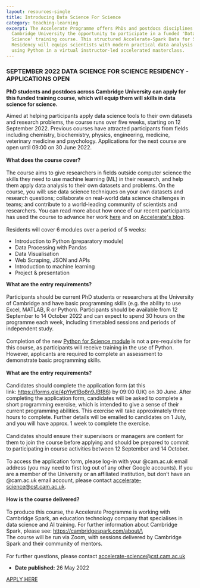 ```yaml
---
layout: resources-single
title: Introducing Data Science For Science
category: teaching-learning
excerpt: The Accelerate Programme offers PhDs and postdocs disciplines across
  Cambridge University the opportunity to participate in a funded 'Data for
  Science' training course. This structured Accelerate-Spark Data for Science
  Residency will equips scientists with modern practical data analysis skills
  using Python in a virtual instructor-led accelerated masterclass.
---
```

### SEPTEMBER 2022 DATA SCIENCE FOR SCIENCE RESIDENCY - APPLICATIONS OPEN

**PhD students and postdocs across Cambridge University can apply for this funded training course, which will equip them will skills in data science for science.**

Aimed at helping participants apply data science tools to their own datasets and research problems, the course runs over five weeks, starting on 12 September 2022. Previous courses have attracted participants from fields including chemistry, biochemistry, physics, engineering, medicine, veterinary medicine and psychology. Applications for the next course are open until 09:00 on 30 June 2022.\
\
**What does the course cover?**\
\
The course aims to give researchers in fields outside computer science the skills they need to use machine learning (ML) in their research, and help them apply data analysis to their own datasets and problems. On the course, you will: use data science techniques on your own datasets and research questions; collaborate on real-world data science challenges in teams; and contribute to a world-leading community of scientists and researchers. You can read more about how once of our recent participants has used the course to advance her work [here](https://www.cst.cam.ac.uk/news/july-data-science-residency-applications-open) and on [Accelerate's blog](https://acceleratescience.github.io///blog/).\
\
Residents will cover 6 modules over a period of 5 weeks:

* Introduction to Python (preparatory module)
* Data Processing with Pandas
* Data Visualisation
* Web Scraping, JSON and APIs
* Introduction to machine learning
* Project & presentation

**What are the entry requirements?**\
\
Participants should be current PhD students or researchers at the University of Cambridge and have basic programming skills (e.g. the ability to use Excel, MATLAB, R or Python). Participants should be available from 12 September to 14 October 2022 and can expect to spend 30 hours on the programme each week, including timetabled sessions and periods of independent study.\
\
Completion of the new [Python for Science module](https://acceleratescience.github.io/python-for-science-FAQ.html) is not a pre-requisite for this course, as participants will receive training in the use of Python. However, applicants are required to complete an assessment to demonstrate basic programming skills.\
\
**What are the entry requirements?**\
\
Candidates should complete the application form (at this link: <https://forms.gle/4pYivt1Bo8n9JBf86>) by 09:00 (UK) on 30 June. After completing the application form, candidates will be asked to complete a short programming exercise, which is intended to give a sense of their current programming abilities. This exercise will take approximately three hours to complete. Further details will be emailed to candidates on 1 July, and you will have approx. 1 week to complete the exercise.\
\
Candidates should ensure their supervisors or managers are content for them to join the course before applying and should be prepared to commit to participating in course activities between 12 September and 14 October.\
\
To access the application form, please log-in with your @cam.ac.uk email address (you may need to first log out of any other Google accounts). If you are a member of the University or an affiliated institution, but don’t have an @cam.ac.uk email account, please contact accelerate-science@cst.cam.ac.uk.\
\
**How is the course delivered?**\
\
To produce this course, the Accelerate Programme is working with Cambridge Spark, an education technology company that specialises in data science and AI training. For further information about Cambridge Spark, please see: https://cambridgespark.com/about/\
\
The course will be run via Zoom, with sessions delivered by Cambridge Spark and their community of mentors.\
\
For further questions, please contact accelerate-science@cst.cam.ac.uk

* **Date published:** 26 May 2022

[APPLY HERE](https://forms.gle/4pYivt1Bo8n9JBf86)